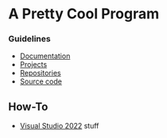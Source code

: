
# A Pretty Cool Program

### Guidelines

<!-- * [Development](/profile/guideline/development/README.md) -->
* [Documentation](/profile/guideline/documentation/README.md)
* [Projects](/profile/guideline/project/README.md)
* [Repositories](/profile/guideline/repository/README.md)
* [Source code](/profile/guideline/source-code/README.md)

## How-To

* [Visual Studio 2022](/profile/how-to/vs2022/README.md) stuff
